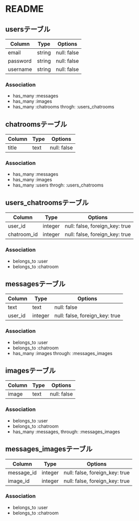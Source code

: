 # README
<!-- chatspace機能
　　　user(id email password nickname)
     chatroom(id)
     message(id text)
     image(id) -->

## usersテーブル
<!-- userは多-多の関係をchatroomと, １ー多の関係をmassageと, １ー多の関係をimageと持っている -->
|Column|Type|Options|
|------|----|-------|
|email|string|null: false|
|password|string|null: false|
|username|string|null: false|
### Association
- has_many :messages
- has_many :images
- has_many :chatrooms throgh: :users_chatrooms

## chatroomsテーブル
<!-- chatroomは多-多の関係をuserと, １ー多の関係をmassageと, １ー多の関係をimageと持っている -->
|Column|Type|Options|
|------|----|-------|
|title|text|null: false|
### Association
- has_many :messages
- has_many :images
- has_many :users throgh: :users_chatrooms

## users_chatroomsテーブル
|Column|Type|Options|
|------|----|-------|
|user_id|integer|null: false, foreign_key: true|
|chatroom_id|integer|null: false, foreign_key: true|
### Association
- belongs_to :user
- belongs_to :chatroom

## messagesテーブル
<!-- messageは多-多の関係をimageと, １ー多の関係をuserと, １ー多の関係をchatroomと持っている -->
|Column|Type|Options|
|------|----|-------|
|text|text|null: false|
|user_id|integer|null: false, foreign_key: true|
### Association
- belongs_to :user
- belongs_to :chatroom 
- has_many :images through: :messages_images

## imagesテーブル
<!-- imageは多-多の関係をmessageと, １ー多の関係をuserと, １ー多の関係をchatroomと持っている -->
|Column|Type|Options|
|------|----|-------|
|image|text|null: false|
### Association
- belongs_to :user
- belongs_to :chatroom 
- has_many  :messages,  through:  :messages_images

## messages_imagesテーブル
|Column|Type|Options|
|------|----|-------|
|message_id|integer|null: false, foreign_key: true|
|image_id|integer|null: false, foreign_key: true|
### Association
- belongs_to :user
- belongs_to :chatroom


<!-- This README would normally document whatever steps are necessary to get the
application up and running.

Things you may want to cover:

* Ruby version

* System dependencies

* Configuration

* Database creation

* Database initialization

* How to run the test suite

* Services (job queues, cache servers, search engines, etc.)

* Deployment instructions

* ... -->
